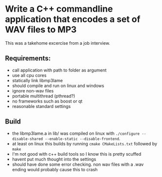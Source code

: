 # Write a C++ commandline application that encodes a set of WAV files to MP3

This was a takehome excercise from a job interview.

## Requirements:

- call application with path to folder as argument
- use all cpu cores
- statically link libmp3lame
- should compile and run on linux and windows
- ignore non-wav files
- portable multithread (pthread?)
- no frameworks such as boost or qt
- reasonable standard settings


## Build
- the libmp3lame.a in lib/ was compiled on linux with `./configure --disable-shared --enable-static --disable-frontend`.
- at least on linux this builds by running `cmake CMakeLists.txt` followed by `make`
- I'm not good with c++ build tools so I know this is pretty scuffed
- havent put much thought into the settings
- should have done some error checking. non wav files with a .wav ending would probably cause this to crash